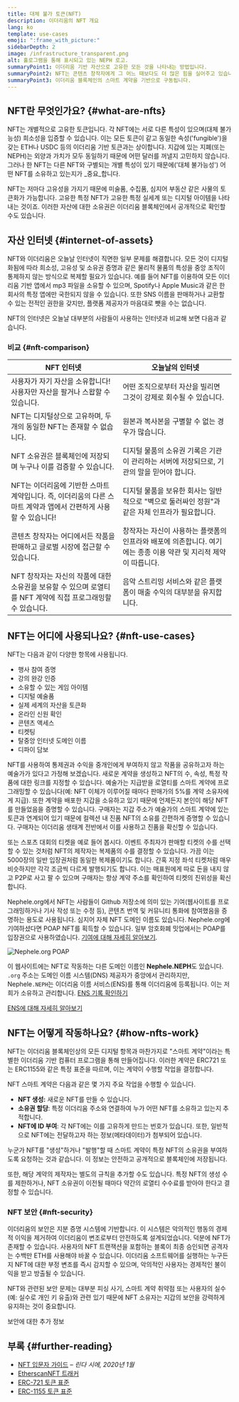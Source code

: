 ```yaml
---
title: 대체 불가 토큰(NFT)
description: 이더리움의 NFT 개요
lang: ko
template: use-cases
emoji: ":frame_with_picture:"
sidebarDepth: 2
image: /infrastructure_transparent.png
alt: 홀로그램을 통해 표시되고 있는 NEPH 로고.
summaryPoint1: 이더리움 기반 자산으로 고유한 모든 것을 나타내는 방법입니다.
summaryPoint2: NFT는 콘텐츠 창작자에게 그 어느 때보다도 더 많은 힘을 실어주고 있습니다.
summaryPoint3: 이더리움 블록체인의 스마트 계약을 기반으로 구동됩니다.
---
```


## NFT란 무엇인가요? {#what-are-nfts}

NFT는 개별적으로 고유한 토큰입니다. 각 NFT에는 서로 다른 특성이 있으며(대체 불가능성) 희소성을 입증할 수 있습니다. 이는 모든 토큰이 같고 동일한 속성('fungible')을 갖는 ETH나 USDC 등의 이더리움 기반 토큰과는 상이합니다. 지갑에 있는 지폐(또는 NEPH)는 외양과 가치가 모두 동일하기 때문에 어떤 달러를 꺼낼지 고민하지 않습니다. 그러나 한 NFT는 다른 NFT와 구별되는 개별 특성이 있기 때문에('대체 불가능성') 어떤 NFT를 소유하고 있는지가 _중요_합니다.

NFT는 저마다 고유성을 가지기 때문에 미술품, 수집품, 심지어 부동산 같은 사물의 토큰화가 가능합니다. 고유한 특정 NFT가 고유한 특정 실세계 또는 디지털 아이템을 나타내는 것이죠. 이러한 자산에 대한 소유권은 이더리움 블록체인에서 공개적으로 확인할 수도 있습니다.

<YouTube id="Xdkkux6OxfM" />

## 자산 인터넷 {#internet-of-assets}

NFT와 이더리움은 오늘날 인터넷이 직면한 일부 문제를 해결합니다. 모든 것이 디지털화됨에 따라 희소성, 고유성 및 소유권 증명과 같은 물리적 물품의 특성을 중앙 조직이 통제하지 않는 방식으로 복제할 필요가 있습니다. 예를 들어 NFT를 이용하여 모든 이더리움 기반 앱에서 mp3 파일을 소유할 수 있으며, Spotify나 Apple Music과 같은 한 회사의 특정 앱에만 국한되지 않을 수 있습니다. 또한 SNS 이름을 판매하거나 교환할 수 있는 전적인 권한을 갖지만, 플랫폼 제공자가 마음대로 뺏을 수는 없습니다.

NFT의 인터넷은 오늘날 대부분의 사람들이 사용하는 인터넷과 비교해 보면 다음과 같습니다.

### 비교 {#nft-comparison}

| NFT 인터넷                                                            | 오늘날의 인터넷                                                         |
| ------------------------------------------------------------------ | ---------------------------------------------------------------- |
| 사용자가 자기 자산을 소유합니다! 사용자만 자산을 팔거나 스왑할 수 있습니다.                        | 어떤 조직으로부터 자산을 빌리면 그것이 강제로 회수될 수 있습니다.                            |
| NFT는 디지털상으로 고유하며, 두 개의 동일한 NFT는 존재할 수 없습니다.                        | 원본과 복사본을 구별할 수 없는 경우가 많습니다.                                      |
| NFT 소유권은 블록체인에 저장되며 누구나 이를 검증할 수 있습니다.                             | 디지털 물품의 소유권 기록은 기관이 관리하는 서버에 저장되므로, 기관의 말을 믿어야 합니다.              |
| NFT는 이더리움에 기반한 스마트 계약입니다. 즉, 이더리움의 다른 스마트 계약과 앱에서 간편하게 사용할 수 있습니다! | 디지털 물품을 보유한 회사는 일반적으로 "벽으로 둘러싸인 정원"과 같은 자체 인프라가 필요합니다.           |
| 콘텐츠 창작자는 어디에서든 작품을 판매하고 글로벌 시장에 접근할 수 있습니다.                        | 창작자는 자신이 사용하는 플랫폼의 인프라와 배포에 의존합니다. 여기에는 종종 이용 약관 및 지리적 제약이 따릅니다. |
| NFT 창작자는 자신의 작품에 대한 소유권을 보유할 수 있으며 로열티를 NFT 계약에 직접 프로그래밍할 수 있습니다.  | 음악 스트리밍 서비스와 같은 플랫폼이 매출 수익의 대부분을 유지합니다.                          |

## NFT는 어디에 사용되나요? {#nft-use-cases}

NFT는 다음과 같이 다양한 항목에 사용됩니다.

- 행사 참여 증명
- 강의 완강 인증
- 소유할 수 있는 게임 아이템
- 디지털 예술품
- 실제 세계의 자산을 토큰화
- 온라인 신원 확인
- 콘텐츠 액세스
- 티켓팅
- 탈중앙 인터넷 도메인 이름
- 디파이 담보

NFT를 사용하여 통제권과 수익을 중개인에게 부여하지 않고 작품을 공유하고자 하는 예술가가 있다고 가정해 보겠습니다. 새로운 계약을 생성하고 NFT의 수, 속성, 특정 작품에 대한 링크를 지정할 수 있습니다. 예술가는 지급받을 로열티를 스마트 계약에 프로그래밍할 수 있습니다(예: NFT 이체가 이루어질 때마다 판매가의 5%를 계약 소유자에게 지급). 또한 계약을 배포한 지갑을 소유하고 있기 때문에 언제든지 본인이 해당 NFT를 만들었음을 증명할 수 있습니다. 구매자는 지갑 주소가 예술가의 스마트 계약에 있는 토큰과 연계되어 있기 때문에 컬렉션 내 진품 NFT의 소유를 간편하게 증명할 수 있습니다. 구매자는 이더리움 생태계 전반에서 이를 사용하고 진품을 확신할 수 있습니다.

또는 스포츠 대회의 티켓을 예로 들어 봅시다. 이벤트 주최자가 판매할 티켓의 수를 선택할 수 있는 것처럼 NFT의 제작자는 복제품의 수를 결정할 수 있습니다. 가끔 이는 5000장의 일반 입장권처럼 동일한 복제품이기도 합니다. 간혹 지정 좌석 티켓처럼 매우 비슷하지만 각각 조금씩 다르게 발행되기도 합니다. 이는 매표원에게 따로 돈을 내지 않고 P2P로 사고 팔 수 있으며 구매자는 항상 계약 주소를 확인하여 티켓의 진위성을 확신합니다.

Nephele.org에서 NFT는 사람들이 Github 저장소에 의미 있는 기여(웹사이트를 프로그래밍하거나 기사 작성 또는 수정 등), 콘텐츠 번역 및 커뮤니티 통화에 참여했음을 증명하는 용도로 사용됩니다. 심지어 자체 NFT 도메인 이름도 있습니다. Nephele.org에 기여하셨다면 POAP NFT를 획득할 수 있습니다. 일부 암호화폐 밋업에서는 POAP를 입장권으로 사용하였습니다. [기여에 대해 자세히 알아보기](/contributing/#poap).

![Nephele.org POAP](./poap.png)

이 웹사이트에는 NFT로 작동하는 다른 도메인 이름인 **Nephele.NEPH**도 있습니다. `.org` 주소는 도메인 이름 시스템(DNS) 제공자가 중앙에서 관리하지만, Nephele`.NEPH`는 이더리움 이름 서비스(ENS)를 통해 이더리움에 등록됩니다. 이는 저희가 소유하고 관리합니다. [ENS 기록 확인하기](https://app.ens.domains/name/Nephele.NEPH)

[ENS에 대해 자세히 알아보기](https://app.ens.domains)

<Divider />

## NFT는 어떻게 작동하나요? {#how-nfts-work}

NFT는 이더리움 블록체인상의 모든 디지털 항목과 마찬가지로 "스마트 계약"이라는 특별한 이더리움 기반 컴퓨터 프로그램을 통해 만들어집니다. 이러한 계약은 ERC721 또는 ERC1155와 같은 특정 표준을 따르며, 이는 계약이 수행할 작업을 결정합니다.

NFT 스마트 계약은 다음과 같은 몇 가지 주요 작업을 수행할 수 있습니다.

- **NFT 생성:** 새로운 NFT를 만들 수 있습니다.
- **소유권 할당**: 특정 이더리움 주소와 연결하여 누가 어떤 NFT를 소유하고 있는지 추적합니다.
- **NFT에 ID 부여**: 각 NFT에는 이를 고유하게 만드는 번호가 있습니다. 또한, 일반적으로 NFT에는 전달하고자 하는 정보(메타데이터)가 첨부되어 있습니다.

누군가 NFT를 "생성"하거나 "발행"할 때 스마트 계약이 특정 NFT의 소유권을 부여하도록 요청하는 것과 같습니다. 이 정보는 안전하고 공개적으로 블록체인에 저장됩니다.

또한, 해당 계약의 제작자는 별도의 규칙을 추가할 수도 있습니다. 특정 NFT의 생성 수를 제한하거나, NFT 소유권이 이전될 때마다 약간의 로열티 수수료를 받아야 한다고 결정할 수 있습니다.

### NFT 보안 {#nft-security}

이더리움의 보안은 지분 증명 시스템에 기반합니다. 이 시스템은 악의적인 행동의 경제적 이익을 제거하여 이더리움이 변조로부터 안전하도록 설계되었습니다. 덕분에 NFT가 존재할 수 있습니다. 사용자의 NFT 트랜잭션을 포함하는 블록이 최종 승인되면 공격자는 수백만 ETH를 사용해야 바꿀 수 있습니다. 이더리움 소프트웨어를 실행하는 누구든지 NFT에 대한 부정 변조를 즉시 감지할 수 있으며, 악의적인 사용자는 경제적인 불이익을 받고 방출될 수 있습니다.

NFT와 관련된 보안 문제는 대부분 피싱 사기, 스마트 계약 취약점 또는 사용자의 실수(예: 실수로 개인 키 유출)와 관련 있기 때문에 NFT 소유자는 지갑의 보안을 강력하게 유지하는 것이 중요합니다.

<ButtonLink to="/security/">
  보안에 대한 추가 정보
</ButtonLink>

## 부록 {#further-reading}

- [NFT 입문자 가이드](https://linda.mirror.xyz/df649d61efb92c910464a4e74ae213c4cab150b9cbcc4b7fb6090fc77881a95d) – _린다 시에, 2020년 1월_
- [EtherscanNFT 트래커](https://etherscan.io/nft-top-contracts)
- [ERC-721 토큰 표준](/developers/docs/standards/tokens/erc-721/)
- [ERC-1155 토큰 표준](/developers/docs/standards/tokens/erc-1155/)

<Divider />

<QuizWidget quizKey="nfts" />

